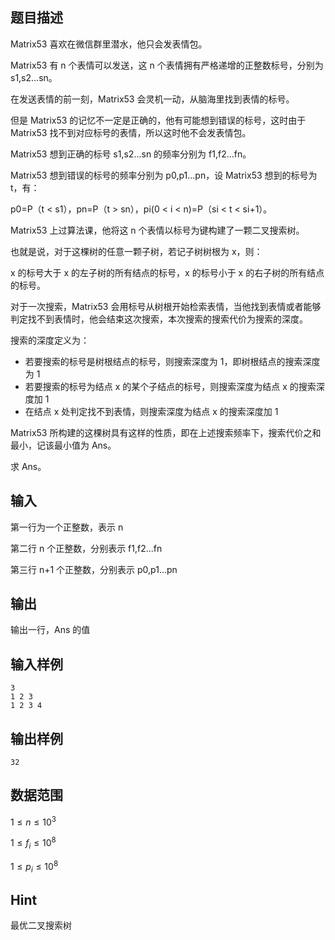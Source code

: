 ## 题目描述

Matrix53 喜欢在微信群里潜水，他只会发表情包。

Matrix53 有 n 个表情可以发送，这 n 个表情拥有严格递增的正整数标号，分别为 s1,s2...sn。

在发送表情的前一刻，Matrix53 会灵机一动，从脑海里找到表情的标号。

但是 Matrix53 的记忆不一定是正确的，他有可能想到错误的标号，这时由于 Matrix53 找不到对应标号的表情，所以这时他不会发表情包。

Matrix53 想到正确的标号 s1,s2...sn 的频率分别为 f1,f2...fn。

Matrix53 想到错误的标号的频率分别为 p0,p1...pn，设 Matrix53 想到的标号为 t，有：

p0=P（t < s1），pn=P（t > sn），pi(0 < i < n)=P（si < t < si+1）。

Matrix53 上过算法课，他将这 n 个表情以标号为键构建了一颗二叉搜索树。

也就是说，对于这棵树的任意一颗子树，若记子树树根为 x，则：

x 的标号大于 x 的左子树的所有结点的标号，x 的标号小于 x 的右子树的所有结点的标号。

对于一次搜索，Matrix53 会用标号从树根开始检索表情，当他找到表情或者能够判定找不到表情时，他会结束这次搜索，本次搜索的搜索代价为搜索的深度。

搜索的深度定义为：

- 若要搜索的标号是树根结点的标号，则搜索深度为 1，即树根结点的搜索深度为 1
- 若要搜索的标号为结点 x 的某个子结点的标号，则搜索深度为结点 x 的搜索深度加 1
- 在结点 x 处判定找不到表情，则搜索深度为结点 x 的搜索深度加 1

Matrix53 所构建的这棵树具有这样的性质，即在上述搜索频率下，搜索代价之和最小，记该最小值为 Ans。

求 Ans。

## 输入

第一行为一个正整数，表示 n

第二行 n 个正整数，分别表示 f1,f2...fn

第三行 n+1 个正整数，分别表示 p0,p1...pn

## 输出

输出一行，Ans 的值

## 输入样例

    3
    1 2 3
    1 2 3 4

## 输出样例

    32

## 数据范围

$1\leq n \leq 10^3$

$1\leq f_i \leq 10^8$

$1\leq p_i \leq 10^8$

## Hint

最优二叉搜索树
